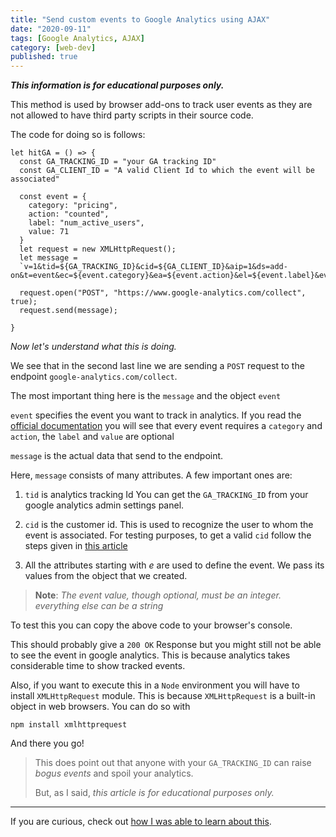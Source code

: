 ```yaml
---
title: "Send custom events to Google Analytics using AJAX"
date: "2020-09-11"
tags: [Google Analytics, AJAX]
category: [web-dev]
published: true
---
```

***This information is for educational purposes only.***

This method is used by browser add-ons to track user events as they are not allowed to have third party scripts in their source code.

The code for doing so is follows:

```
let hitGA = () => {
  const GA_TRACKING_ID = "your GA tracking ID"
  const GA_CLIENT_ID = "A valid Client Id to which the event will be associated"

  const event = {
    category: "pricing",
    action: "counted",
    label: "num_active_users",
    value: 71
  }
  let request = new XMLHttpRequest();
  let message = 
  `v=1&tid=${GA_TRACKING_ID}&cid=${GA_CLIENT_ID}&aip=1&ds=add-on&t=event&ec=${event.category}&ea=${event.action}&el=${event.label}&ev=${event.value}`

  request.open("POST", "https://www.google-analytics.com/collect", true);
  request.send(message);

}
```

*Now let's understand what this is doing.*

We see that in the second last line we are sending a `POST` request to the endpoint `google-analytics.com/collect`.

The most important thing here is the `message` and the object `event`

`event` specifies the event you want to track in analytics. If you read the [official documentation](https://developers.google.com/analytics/devguides/collection/protocol/v1/parameters#events)  you will see that every event requires a `category` and `action`, the `label` and `value` are optional 

`message` is the actual  data that send to the endpoint.
<!--  -->
Here, `message` consists of many attributes. A few important ones are:
1. `tid`  is analytics tracking Id You can get the `GA_TRACKING_ID` from your google analytics admin settings panel.

2. `cid` is the customer id. This is used to recognize the user to whom the event is associated. For testing purposes, to get a valid `cid` follow the steps given in [this article](https://www.owox.com/blog/use-cases/google-analytics-client-id/)

3. All the attributes starting with *e* are used to define the event. We pass its values from the object that we created.

>**Note**: *The event value, though optional, must be an integer. everything else can be a string*

To test this you can copy the above code to your browser's console.

This should probably give a `200 OK` Response but you might still not be able to see the event in google analytics. This is because analytics takes considerable time to show tracked events.

Also, if you want to execute this in a `Node` environment you will have to install `XMLHttpRequest` module. This is because `XMLHttpRequest` is a built-in object in web browsers. You can do so with 
```
npm install xmlhttprequest
```
And there you go!

>This does point out that anyone with your `GA_TRACKING_ID` can raise _bogus events_ and spoil your analytics.
>
>But, as I said, *this article is for educational purposes only.*

---

If you are curious, check out [how I was able to learn about this](/how-to-add-custom-KPI-tracking-in-Google-analytics). 